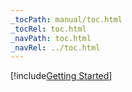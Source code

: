 ```yaml
---
_tocPath: manual/toc.html
_tocRel: toc.html
_navPath: toc.html
_navRel: ../toc.html
---
```


[!include[Getting Started](getting-started/get-started-with-xenko.md)]
